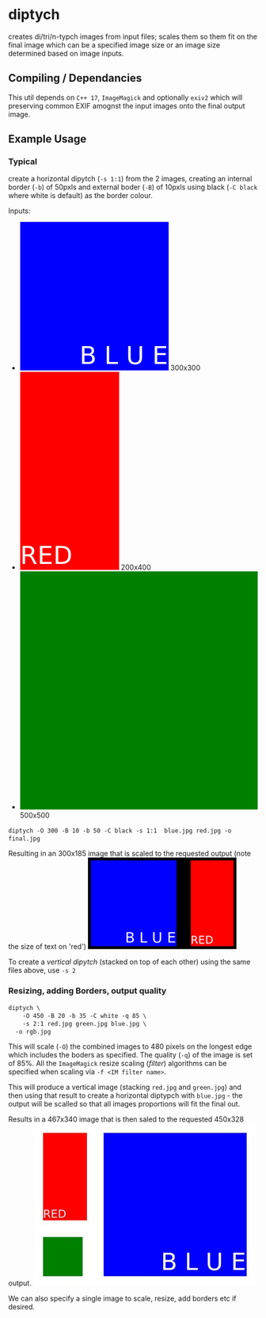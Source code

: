 # diptych
creates di/tri/n-typch images from input files; scales them so them fit on the final image which can be a specified image size or an image size determined based on image inputs.

## Compiling / Dependancies
This util depends on `C++ 17`, `ImageMagick` and optionally `exiv2` which will preserving common EXIF amognst the input images onto the final output image.

## Example Usage
### Typical ###
create a horizontal dipytch (`-s 1:1`) from the 2 images, creating an internal border (`-b`) of 50pxls and external boder (`-B`) of 10pxls using black (`-C black` where white is default) as the border colour.

Inputs:
- ![Alt text](doc/blue.jpg?raw=true "BLUE 300x300") 300x300
- ![Alt text](doc/red.jpg?raw=true "RED 200x400") 200x400
- ![Alt text](doc/green.jpg?raw=true "GREEN 500x500") 500x500

```
diptych -O 300 -B 10 -b 50 -C black -s 1:1  blue.jpg red.jpg -o final.jpg
```
Resulting in an 300x185 image that is scaled to the requested output (note the size of text on 'red')
![Alt text](doc/final.jpg?raw=true "final.jpg")

To create a _vertical dipytch_ (stacked on top of each other) using the same files above, use `-s 2`

### Resizing, adding Borders, output quality ###
```
diptych \
    -O 450 -B 20 -b 35 -C white -q 85 \
    -s 2:1 red.jpg green.jpg blue.jpg \
  -o rgb.jpg
```
This will scale (`-O`) the combined images to 480 pixels on the longest edge which includes the boders as specified.  The quality (`-q`) of the image is set of 85%.  All the `ImageMagick` resize scaling (_filter_) algorithms can be specified when scaling via `-f <IM filter name>`.

This will produce a vertical image (stacking `red.jpg` and `green.jpg`) and then using that result to create a horizontal diptypch with `blue.jpg` - the output will be scalled so that all images proportions will fit the final out.

Results in a 467x340 image that is then saled to the requested 450x328 output.
![Alt text](doc/rgb.jpg?raw=true "rgb.jpg")

We can also specify a single image to scale, resize, add borders etc if desired.
